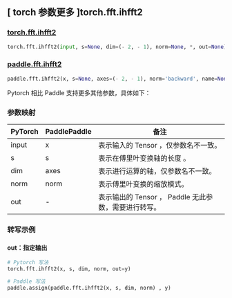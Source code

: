 ## [ torch 参数更多 ]torch.fft.ihfft2

### [torch.fft.ihfft2](https://pytorch.org/docs/1.13/generated/torch.fft.ihfft2.html?highlight=torch+fft+ihfft2#torch.fft.ihfft2)

```python
torch.fft.ihfft2(input, s=None, dim=(- 2, - 1), norm=None, *, out=None)
```

### [paddle.fft.ihfft2](https://www.paddlepaddle.org.cn/documentation/docs/zh/api/paddle/fft/ihfft2_cn.html)

```python
paddle.fft.ihfft2(x, s=None, axes=(- 2, - 1), norm='backward', name=None)
```

Pytorch 相比 Paddle 支持更多其他参数，具体如下：

### 参数映射

| PyTorch                             | PaddlePaddle | 备注                                                                    |
| ----------------------------------- | ------------ | ----------------------------------------------------------------------- |
| input     | x           | 表示输入的 Tensor ，仅参数名不一致。                         |
| s     | s           | 表示在傅里叶变换轴的长度 。                         |
| dim       | axes        | 表示进行运算的轴，仅参数名不一致。                           |
| norm     | norm           | 表示傅里叶变换的缩放模式。                         |
| out           | -      | 表示输出的 Tensor ， Paddle 无此参数，需要进行转写。         |

###  转写示例
#### out：指定输出
```python
# Pytorch 写法
torch.fft.ihfft2(x, s, dim, norm, out=y)

# Paddle 写法
paddle.assign(paddle.fft.ihfft2(x, s, dim, norm) , y)
```
